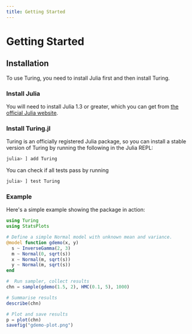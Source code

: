 ```yaml
---
title: Getting Started
---
```


<a id='Getting-Started'></a>

<a id='Getting-Started-1'></a>

# Getting Started


<a id='Installation'></a>

<a id='Installation-1'></a>

## Installation


To use Turing, you need to install Julia first and then install Turing.


<a id='Install-Julia'></a>

<a id='Install-Julia-1'></a>

### Install Julia


You will need to install Julia 1.3 or greater, which you can get from [the official Julia website](http://julialang.org/downloads/).


<a id='Install-Turing.jl'></a>

<a id='Install-Turing.jl-1'></a>

### Install Turing.jl


Turing is an officially registered Julia package, so you can install a stable version of Turing by running the following in the Julia REPL:


```julia
julia> ] add Turing
```


You can check if all tests pass by running


```julia
julia> ] test Turing
```


<a id='Example'></a>

<a id='Example-1'></a>

### Example


Here's a simple example showing the package in action:


```julia
using Turing
using StatsPlots

# Define a simple Normal model with unknown mean and variance.
@model function gdemo(x, y)
  s ~ InverseGamma(2, 3)
  m ~ Normal(0, sqrt(s))
  x ~ Normal(m, sqrt(s))
  y ~ Normal(m, sqrt(s))
end

#  Run sampler, collect results
chn = sample(gdemo(1.5, 2), HMC(0.1, 5), 1000)

# Summarise results
describe(chn)

# Plot and save results
p = plot(chn)
savefig("gdemo-plot.png")
```

